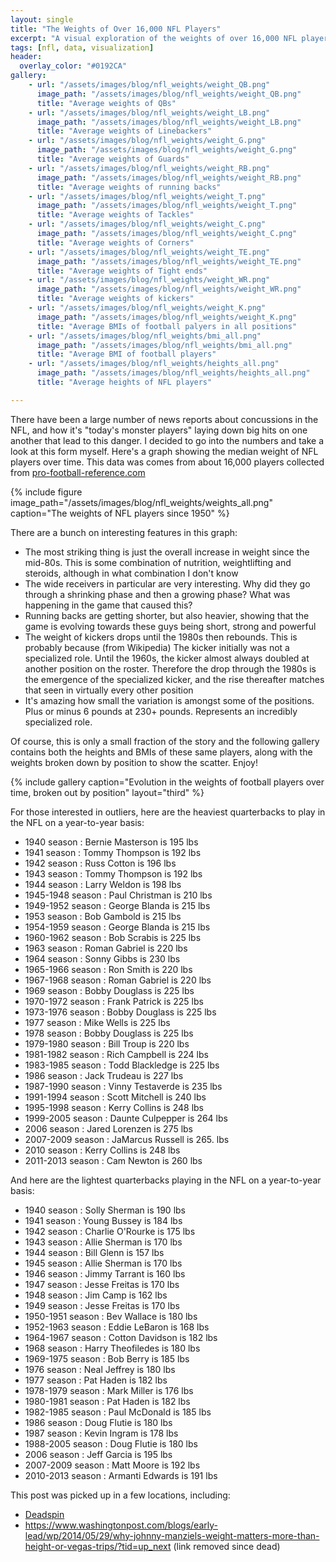```yaml
---
layout: single
title: "The Weights of Over 16,000 NFL Players"
excerpt: "A visual exploration of the weights of over 16,000 NFL players"
tags: [nfl, data, visualization]
header:
  overlay_color: "#0192CA"
gallery:
    - url: "/assets/images/blog/nfl_weights/weight_QB.png"
      image_path: "/assets/images/blog/nfl_weights/weight_QB.png"
      title: "Average weights of QBs"
    - url: "/assets/images/blog/nfl_weights/weight_LB.png"
      image_path: "/assets/images/blog/nfl_weights/weight_LB.png"
      title: "Average weights of Linebackers"
    - url: "/assets/images/blog/nfl_weights/weight_G.png"
      image_path: "/assets/images/blog/nfl_weights/weight_G.png"
      title: "Average weights of Guards"
    - url: "/assets/images/blog/nfl_weights/weight_RB.png"
      image_path: "/assets/images/blog/nfl_weights/weight_RB.png"
      title: "Average weights of running backs"
    - url: "/assets/images/blog/nfl_weights/weight_T.png"
      image_path: "/assets/images/blog/nfl_weights/weight_T.png"
      title: "Average weights of Tackles"
    - url: "/assets/images/blog/nfl_weights/weight_C.png"
      image_path: "/assets/images/blog/nfl_weights/weight_C.png"
      title: "Average weights of Corners"
    - url: "/assets/images/blog/nfl_weights/weight_TE.png"
      image_path: "/assets/images/blog/nfl_weights/weight_TE.png"
      title: "Average weights of Tight ends"
    - url: "/assets/images/blog/nfl_weights/weight_WR.png"
      image_path: "/assets/images/blog/nfl_weights/weight_WR.png"
      title: "Average weights of kickers"
    - url: "/assets/images/blog/nfl_weights/weight_K.png"
      image_path: "/assets/images/blog/nfl_weights/weight_K.png"
      title: "Average BMIs of football palyers in all positions"
    - url: "/assets/images/blog/nfl_weights/bmi_all.png"
      image_path: "/assets/images/blog/nfl_weights/bmi_all.png"
      title: "Average BMI of football players"
    - url: "/assets/images/blog/nfl_weights/heights_all.png"
      image_path: "/assets/images/blog/nfl_weights/heights_all.png"
      title: "Average heights of NFL players"

---
```


There have been a large number of news reports about concussions in the NFL, and how it's "today's monster players" laying down big hits on one another that lead to this danger.  I decided to go into the numbers and take a look at this form myself.  Here's a graph showing the median weight of NFL players over time. This data was comes from about 16,000 players collected from [pro-football-reference.com](https://www.pro-football-reference.com)


{% include figure image_path="/assets/images/blog/nfl_weights/weights_all.png" caption="The weights of NFL players since 1950" %}

There are a bunch on interesting features in this graph:

*   The most striking thing is just the overall increase in weight since the mid-80s.  This is some combination of nutrition, weightlifting and steroids, although in what combination I don't know
*   The wide receivers in particular are very interesting. Why did they go through a shrinking phase and then a growing phase? What was happening in the game that caused this?
*   Running backs are getting shorter, but also heavier, showing that the game is evolving towards these guys being short, strong and powerful
*   The weight of kickers drops until the 1980s then rebounds.  This is probably because (from Wikipedia) The kicker initially was not a specialized role. Until the 1960s, the kicker almost always doubled at another position on the roster.  Therefore the drop through the 1980s is the emergence of the specialized kicker, and the rise thereafter matches that seen in virtually every other position
*   It's amazing how small the variation is amongst some of the positions. Plus or minus 6 pounds at 230+ pounds. Represents an incredibly specialized role.

Of course, this is only a small fraction of the story and the following gallery contains both the heights and BMIs of these same players, along with the weights broken down by position to show the scatter.  Enjoy!

{% include gallery caption="Evolution in the weights of football players over time, broken out by position" layout="third" %}

For those interested in outliers, here are the heaviest quarterbacks to play in the NFL on a year-to-year basis:

*   1940 season : Bernie Masterson is 195 lbs
*   1941 season : Tommy Thompson is 192 lbs
*   1942 season : Russ Cotton is 196 lbs
*   1943 season : Tommy Thompson is 192 lbs
*   1944 season : Larry Weldon is 198 lbs
*   1945-1948 season : Paul Christman is 210 lbs
*   1949-1952 season : George Blanda is 215 lbs
*   1953 season : Bob Gambold is 215 lbs
*   1954-1959 season : George Blanda is 215 lbs
*   1960-1962 season : Bob Scrabis is 225 lbs
*   1963 season : Roman Gabriel is 220 lbs
*   1964 season : Sonny Gibbs is 230 lbs
*   1965-1966 season : Ron Smith is 220 lbs
*   1967-1968 season : Roman Gabriel is 220 lbs
*   1969 season : Bobby Douglass is 225 lbs
*   1970-1972 season : Frank Patrick is 225 lbs
*   1973-1976 season : Bobby Douglass is 225 lbs
*   1977 season : Mike Wells is 225 lbs
*   1978 season : Bobby Douglass is 225 lbs
*   1979-1980 season : Bill Troup is 220 lbs
*   1981-1982 season : Rich Campbell is 224 lbs
*   1983-1985 season : Todd Blackledge is 225 lbs
*   1986 season : Jack Trudeau is 227 lbs
*   1987-1990 season : Vinny Testaverde is 235 lbs
*   1991-1994 season : Scott Mitchell is 240 lbs
*   1995-1998 season : Kerry Collins is 248 lbs
*   1999-2005 season : Daunte Culpepper is 264 lbs
*   2006 season : Jared Lorenzen is 275 lbs
*   2007-2009 season : JaMarcus Russell is 265. lbs
*   2010 season : Kerry Collins is 248 lbs
*   2011-2013 season : Cam Newton is 260 lbs

And here are the lightest quarterbacks playing in the NFL on a year-to-year basis:

*   1940 season : Solly Sherman is 190 lbs
*   1941 season : Young Bussey is 184 lbs
*   1942 season : Charlie O'Rourke is 175 lbs
*   1943 season : Allie Sherman is 170 lbs
*   1944 season : Bill Glenn is 157 lbs
*   1945 season : Allie Sherman is 170 lbs
*   1946 season : Jimmy Tarrant is 160 lbs
*   1947 season : Jesse Freitas is 170 lbs
*   1948 season : Jim Camp is 162 lbs
*   1949 season : Jesse Freitas is 170 lbs
*   1950-1951 season : Bev Wallace is 180 lbs
*   1952-1963 season : Eddie LeBaron is 168 lbs
*   1964-1967 season : Cotton Davidson is 182 lbs
*   1968 season : Harry Theofiledes is 180 lbs
*   1969-1975 season : Bob Berry is 185 lbs
*   1976 season : Neal Jeffrey is 180 lbs
*   1977 season : Pat Haden is 182 lbs
*   1978-1979 season : Mark Miller is 176 lbs
*   1980-1981 season : Pat Haden is 182 lbs
*   1982-1985 season : Paul McDonald is 185 lbs
*   1986 season : Doug Flutie is 180 lbs
*   1987 season : Kevin Ingram is 178 lbs
*   1988-2005 season : Doug Flutie is 180 lbs
*   2006 season : Jeff Garcia is 195 lbs
*   2007-2009 season : Matt Moore is 192 lbs
*   2010-2013 season : Armanti Edwards is 191 lbs

This post was picked up in a few locations, including:

*   [Deadspin](https://regressing.deadspin.com/how-have-the-weights-of-nfl-positions-changed-over-time-1545701731)
*   https://www.washingtonpost.com/blogs/early-lead/wp/2014/05/29/why-johnny-manziels-weight-matters-more-than-height-or-vegas-trips/?tid=up_next (link removed since dead)
